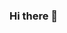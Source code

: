### Hi there 👋

<!--
**roguejedi1/roguejedi1** is a ✨ _special_ ✨ repository because its `README.md` (this file) appears on your GitHub profile.

[![Kanoj's github stats](https://github-readme-stats.vercel.app/api?username=roguejedi1)](https://github.com/roguejedi1/github-readme-stats&count_private=true&show_icons=true&theme=tokyonight)

[![Top Langs](https://github-readme-stats.vercel.app/api/top-langs/?username=roguejedi1&layout=compact)](https://github.com/roguejedi1/github-readme-stats&theme=tokyonight)

<a href="https://github.com/anuraghazra/github-readme-stats">
  <img align="center" src="https://github-readme-stats.vercel.app/api/pin/?username=roguejedi1&repo=github-readme-stats" />
</a>
<a href="https://github.com/anuraghazra/convoychat">
  <img align="center" src="https://github-readme-stats.vercel.app/api/pin/?username=roguejedi1&repo=convoychat" />
</a>

Here are some ideas to get you started:

- 🔭 I’m currently working on ...
- 🌱 I’m currently learning ...
- 👯 I’m looking to collaborate on ...
- 🤔 I’m looking for help with ...
- 💬 Ask me about ...
- 📫 How to reach me: ...
- 😄 Pronouns: ...
- ⚡ Fun fact: ...
-->
